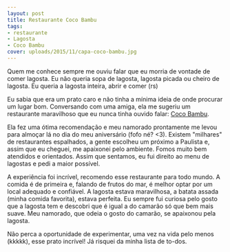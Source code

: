 ```yaml
---
layout: post
title: Restaurante Coco Bambu
tags:
- restaurante
- Lagosta
- Coco Bambu
cover: uploads/2015/11/capa-coco-bambu.jpg
---
```


Quem me conhece sempre me ouviu falar que eu morria de vontade de comer lagosta. Eu não queria sopa de lagosta, lagosta picada ou cheiro de lagosta. Eu queria a lagosta inteira, abrir e comer (rs)

Eu sabia que era um prato caro e não tinha a mínima ideia de onde procurar um lugar bom. Conversando com uma amiga, ela me sugeriu um restaurante maravilhoso que eu nunca tinha ouvido falar: <a href="http://restaurantecocobambu.com.br/">Coco Bambu</a>.

Ela fez uma ótima recomendação e meu namorado prontamente me levou para almoçar lá no dia do meu aniversário (fofo né? <3). Existem "milhares" de restaurantes espalhados, a gente escolheu um próximo a Paulista e, assim que eu cheguei, me apaixonei pelo ambiente. Fomos muito bem atendidos e orientados. Assim que sentamos, eu fui direito ao menu de lagostas e pedi a maior possível.

A experiência foi incrível, recomendo esse restaurante para todo mundo. A comida é de primeira e, falando de frutos do mar, é melhor optar por um local adequado e confiável. A lagosta estava maravilhosa, a batata assada (minha comida favorita), estava perfeita. Eu sempre fui curiosa pelo gosto que a lagosta tem e descobri que é igual a do camarão só que bem mais suave. Meu namorado, que odeia o gosto do camarão, se apaixonou pela lagosta.

Não perca a oportunidade de experimentar, uma vez na vida pelo menos (kkkkk), esse prato incrível! Já risquei da minha lista de to-dos.
